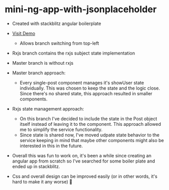 # mini-ng-app-with-jsonplaceholder


- Created with stackblitz angular boilerplate 
- [Visit Demo](https://angular-ivy-c3gipl.stackblitz.io)
    - Allows branch switching from top-left

- Rxjs branch contains the rxjs subject state implementation
- Master branch is without rxjs

- Master branch approach: 
    - Every single-post component manages it's showUser state individually. This was chosen to keep the state and the logic close. Since there's no shared state, this approach resulted in smaller components. 
- Rxjs state management approach:
    - On this branch I've decided to include the state in the Post object itself instead of leaving it to the component. This approach allowed me to simplify the service functionality. 
    - Since state is shared now, I've moved udpate state behavior to the service keeping in mind that maybe other components might also be interested in this in the future. 

- Overall this was fun to work on, it's been a while since creating an angular app from scratch so I've searched for some boiler plate and ended up in stackblitz.
- Css and overall design can be improved easily (or in other words, it's hard to make it any worse) 🖖